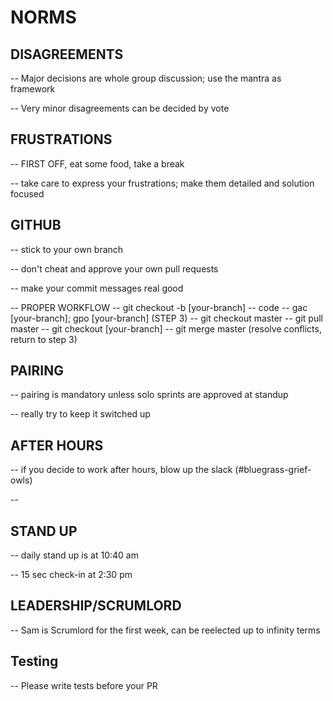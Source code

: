 # NORMS

## DISAGREEMENTS

-- Major decisions are whole group discussion; use the mantra as framework

-- Very minor disagreements can be decided by vote

## FRUSTRATIONS

-- FIRST OFF, eat some food, take a break 

-- take care to express your frustrations; make them detailed and solution focused

## GITHUB

-- stick to your own branch

-- don't cheat and approve your own pull requests

-- make your commit messages real good

-- PROPER WORKFLOW
	-- git checkout -b [your-branch]
	-- code
	-- gac [your-branch]; gpo [your-branch] (STEP 3)
	-- git checkout master
	-- git pull master
	-- git checkout [your-branch]
	-- git merge master (resolve conflicts, return to step 3)

## PAIRING

-- pairing is mandatory unless solo sprints are approved at standup

-- really try to keep it switched up

## AFTER HOURS

-- if you decide to work after hours, blow up the slack (#bluegrass-grief-owls)

-- 

## STAND UP

-- daily stand up is at 10:40 am

-- 15 sec check-in at 2:30 pm

## LEADERSHIP/SCRUMLORD

-- Sam is Scrumlord for the first week, can be reelected up to infinity terms

## Testing

-- Please write tests before your PR